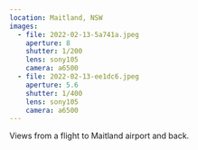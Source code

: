 ```yaml
---
location: Maitland, NSW
images:
  - file: 2022-02-13-5a741a.jpeg
    aperture: 8
    shutter: 1/200
    lens: sony105
    camera: a6500
  - file: 2022-02-13-ee1dc6.jpeg
    aperture: 5.6
    shutter: 1/400
    lens: sony105
    camera: a6500
---
```


Views from a flight to Maitland airport and back.
